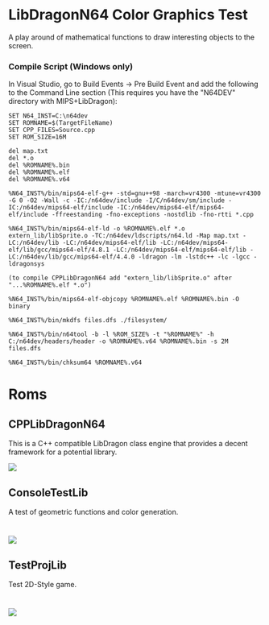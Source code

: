 
# LibDragonN64 Color Graphics Test
A play around of mathematical functions to draw interesting objects to the screen.

### Compile Script (Windows only)
In Visual Studio, go to Build Events -> Pre Build Event and add the following to the Command Line section (This requires you have the "N64DEV" directory with MIPS+LibDragon):

```
SET N64_INST=C:\n64dev
SET ROMNAME=$(TargetFileName)
SET CPP_FILES=Source.cpp
SET ROM_SIZE=16M

del map.txt
del *.o
del %ROMNAME%.bin
del %ROMNAME%.elf
del %ROMNAME%.v64

%N64_INST%/bin/mips64-elf-g++ -std=gnu++98 -march=vr4300 -mtune=vr4300 -G 0 -O2 -Wall -c -IC:/n64dev/include -I/C/n64dev/sm/include -IC:/n64dev/mips64-elf/include -IC:/n64dev/mips64-elf/mips64-elf/include -ffreestanding -fno-exceptions -nostdlib -fno-rtti *.cpp

%N64_INST%/bin/mips64-elf-ld -o %ROMNAME%.elf *.o extern_lib/libSprite.o -TC:/n64dev/ldscripts/n64.ld -Map map.txt -LC:/n64dev/lib -LC:/n64dev/mips64-elf/lib -LC:/n64dev/mips64-elf/lib/gcc/mips64-elf/4.8.1 -LC:/n64dev/mips64-elf/mips64-elf/lib -LC:/n64dev/lib/gcc/mips64-elf/4.4.0 -ldragon -lm -lstdc++ -lc -lgcc -ldragonsys

(to compile CPPLibDragonN64 add "extern_lib/libSprite.o" after "...%ROMNAME%.elf *.o")

%N64_INST%/bin/mips64-elf-objcopy %ROMNAME%.elf %ROMNAME%.bin -O binary

%N64_INST%/bin/mkdfs files.dfs ./filesystem/

%N64_INST%/bin/n64tool -b -l %ROM_SIZE% -t "%ROMNAME%" -h C:/n64dev/headers/header -o %ROMNAME%.v64 %ROMNAME%.bin -s 2M files.dfs

%N64_INST%/bin/chksum64 %ROMNAME%.v64
```
# Roms
## CPPLibDragonN64 
This is a C++ compatible LibDragon class engine that provides a decent framework
for a potential library.

<IMG SRC="https://i.gyazo.com/e36d6c135789f76bf6f79774a4d5ca8c.png"></IMG>
## ConsoleTestLib
A test of geometric functions and color generation.

# <img src="https://i.gyazo.com/bb6717da3316b91ca628648acb9bc296.png"></img>
## TestProjLib
Test 2D-Style game.

# <img src="https://i.gyazo.com/80f0e4cc6272547d2a7cb1766c277d2e.png"></img>
